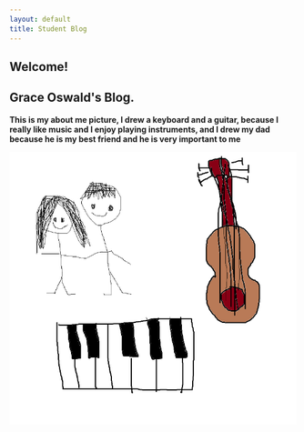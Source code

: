 ```yaml
---
layout: default
title: Student Blog
---
```




## Welcome!
## Grace Oswald's Blog.



**This is my about me picture, I drew a keyboard and a guitar, because I really like music and I enjoy playing instruments, and I drew my dad because he is my best friend and he is very important to me**

![picture](pictureforcsp.png)
